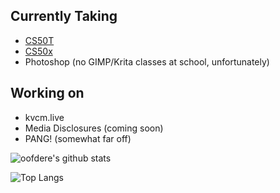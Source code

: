 ## Currently Taking
 - [CS50T](https://cs50.harvard.edu/technology)
 - [CS50x](https://cs50.harvard.edu/x)
 - Photoshop (no GIMP/Krita classes at school, unfortunately)
 
## Working on
 - kvcm.live
 - Media Disclosures (coming soon)
 - PANG! (somewhat far off)

![oofdere's github stats](https://github-readme-stats.vercel.app/api?username=oofdere&count_private=true&show_icons=true)

![Top Langs](https://github-readme-stats.vercel.app/api/top-langs/?username=oofdere&layout=compact&hide=html)
